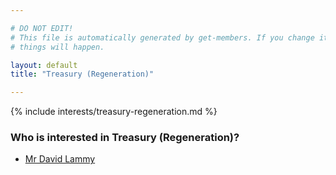 ```yaml
---

# DO NOT EDIT!
# This file is automatically generated by get-members. If you change it, bad
# things will happen.

layout: default
title: "Treasury (Regeneration)"

---
```


{% include interests/treasury-regeneration.md %}

### Who is interested in Treasury (Regeneration)?


* [Mr David Lammy](../members/mr-david-lammy.html)

